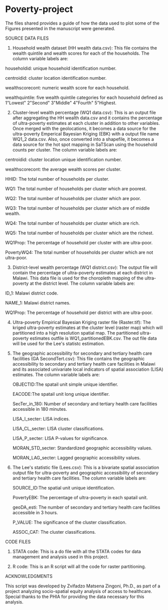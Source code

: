 # Poverty-project
The files shared provides a guide of how the data used to plot some of the Figures presented in the manuscript were generated. 

SOURCE DATA FILES

1. Household wealth dataset (HH wealth data.csv): This file contains the wealth quintile and wealth scores for each of the households. The column variable labels are:
   
householdid: unique household identification number.

centroidid: cluster location identification number.

wealthscorecont: numeric wealth score for each household.

wealthquintile: five wealth quintile categories for each household defined as 1"Lowest" 2"Second" 3"Middle" 4"Fourth" 5"Highest.

2. Cluster-level wealth percentage (WQ1 data.csv): This is an output file after aggregating the HH wealth data.csv and it contains the percentage of ultra-poverty estimates at each cluster in addition to other variables. Once merged with the geolocations, it  becomes a data source for the ultra-poverty Emperical Bayesian Kriging (EBK) with a output file name WQ1_2 data.csv. Also, once converted into a shapefile, it becomes a data source for the hot spot mapping in SaTScan using the household counts per cluster. The column variable labels are:
   
centroidid: cluster location unique identification number.

wealthscorecont: the average wealth scores per cluster.

HHID: The total number of households per cluster.

WQ1: The total number of households per cluster which are poorest.

WQ2: The total number of households per cluster which are poor.

WQ3: The total number of households per cluster which are of middle wealth.

WQ4: The total number of households per cluster which are rich.

WQ5: The total number of households per cluster which are the richest.

WQ1Prop: The percentage of household per cluster with are ultra-poor.

PovertyWQ4: The total number of households per cluster which are not ultra-poor.

3. District-level wealth percentage (WQ1 district.csv): The output file will contain the percentage of ultra-poverty estimates at each district in Malawi. This data file is used for the choropleth mapping of the ultra-poverty at the district level. The column variable labels are:
   
ID_1: Malawi district code.

NAME_1: Malawi district names.

WQ1Prop: The percentage of household per district with are ultra-poor.

4. Ultra-poverty Empirical Bayesian Kriging raster file (Raster.tif): The kriged ultra-poverty estimates at the cluster level (raster map) which will partitioned into a high resolution spatial map. The partitioned ultra-poverty estimates outfile is WQ1_partitionedEBK.csv. The out file data will be used for the Lee's statistc estimation.

5. The geographic accessibility for secondary and tertiary health care facilities (GA SecondTert.csv): This file contains the geographic accessibility to secondary and tertiary health care facilities in Malawi and its associated univariate local indicators of spatial association (LISA) estimates. The column variable labels are:
   
   OBJECTID:The spatail unit simple unique identifier.
   
   EACODE:The spatail unit long unique identifier.
   
   SecTer_in_180: Number of secondary and tertiary health care facilities accessible in 180 minutes.
   
   LISA_I_secter: LISA indices.
   
   LISA_CL_secter: LISA cluster classifications.
   
   LISA_P_secter: LISA P-values for significance.
   
   MORAN_STD_secter: Standardized geographic accessibility values.
   
   MORAN_LAG_secter: Lagged geographic accessibility values.

7. The Lee's statistic file (Lees.csv): This is a bivariate spatial association output file for ultra-poverty and geographic accessibility of secondary and tertiary health care facilities. The column variable labels are:

   SOURCE_ID:The spatial unit unique identification.

   PovertyEBK: The percentage of ultra-poverty in each spatail unit.

   geoDA_esti: The number of secondary and tertiary health care facilities accessible in 3 hours.

   P_VALUE: The significance of the cluster classification.

   ASSOC_CAT: The cluster classifications.

CODE FILES

1. STATA code: This is a do file with all the STATA codes for data management and analysis used in this project.

2. R code: This is an R script will all the code for raster partitioning.


ACKNOWLEDGMENTS 

This script was developed by Zvifadzo Matsena Zingoni, Ph.D., as part of a project analyzing socio-spatial equity analysis of access to healthcare. Special thanks to the PHIA for providing the data necessary for this analysis.

